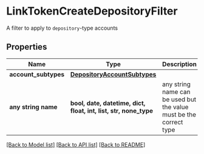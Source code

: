 # LinkTokenCreateDepositoryFilter

A filter to apply to `depository`-type accounts

## Properties
Name | Type | Description | Notes
------------ | ------------- | ------------- | -------------
**account_subtypes** | [**DepositoryAccountSubtypes**](DepositoryAccountSubtypes.md) |  | [optional] 
**any string name** | **bool, date, datetime, dict, float, int, list, str, none_type** | any string name can be used but the value must be the correct type | [optional]

[[Back to Model list]](../README.md#documentation-for-models) [[Back to API list]](../README.md#documentation-for-api-endpoints) [[Back to README]](../README.md)



